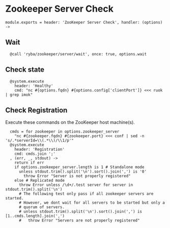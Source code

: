 
# Zookeeper Server Check

    module.exports = header: 'ZooKeeper Server Check', handler: (options) ->

## Wait

      @call 'ryba/zookeeper/server/wait', once: true, options.wait

## Check state

      @system.execute
        header: 'Healthy'
        cmd: "nc #{options.fqdn} #{options.config['clientPort']} <<< ruok | grep imok"

## Check Registration

Execute these commands on the ZooKeeper host machine(s).

      cmds = for zookeeper in options.zookeeper_server
        "nc #{zookeeper.fqdn} #{zookeeper.port} <<< conf | sed -n 's/.*serverId=\\(.*\\)/\\1/p'"
      @system.execute
        header: 'Registration'
        cmd: cmds.join ';'
      , (err, _, stdout) ->
        return if err
        if options.zookeeper_server.length is 1 # Standalone mode
          unless stdout.trim().split('\n').sort().join(',') is '0'
            throw Error "Server is not properly registered"
        else # Replicated mode
          throw Error unless /\d+/.test server for server in stdout.trim().split('\n')
          # The following test only pass if all zookeeper servers are started.
          # However, we dont wait for all servers to be started but only a
          # quorum of servers.
          # unless stdout.trim().split('\n').sort().join(',') is [1..cmds.length].join(',')
          #   throw Error "Servers are not properly registered"
